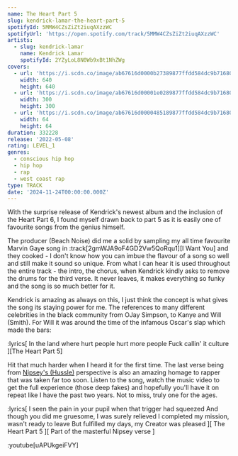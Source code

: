 ```yaml
---
name: The Heart Part 5
slug: kendrick-lamar-the-heart-part-5
spotifyId: 5MMW4CZsZiZt2iuqAXzzWC
spotifyUrl: 'https://open.spotify.com/track/5MMW4CZsZiZt2iuqAXzzWC'
artists:
  - slug: kendrick-lamar
    name: Kendrick Lamar
    spotifyId: 2YZyLoL8N0Wb9xBt1NhZWg
covers:
  - url: 'https://i.scdn.co/image/ab67616d0000b27389877ffdd584dc9b7168044b'
    width: 640
    height: 640
  - url: 'https://i.scdn.co/image/ab67616d00001e0289877ffdd584dc9b7168044b'
    width: 300
    height: 300
  - url: 'https://i.scdn.co/image/ab67616d0000485189877ffdd584dc9b7168044b'
    width: 64
    height: 64
duration: 332228
release: '2022-05-08'
rating: LEVEL_1
genres:
  - conscious hip hop
  - hip hop
  - rap
  - west coast rap
type: TRACK
date: '2024-11-24T00:00:00.000Z'
---
```

With the surprise release of Kendrick's newest album and the inclusion of the Heart Part 6, I
found myself drawn back to part 5 as it is easily one of favourite songs from the genius
himself.

The producer (Beach Noise) did me a solid by sampling my all time favourite Marvin
Gaye song in :track[2gmWJA9oF4GD2Vw5QoRqu1][I Want You] and they cooked - I don't know how you can imbue the
flavour of a song so well and still make it sound so unique. From what I can hear it is used
throughout the entire track - the intro, the chorus, when Kendrick kindly asks to remove the drums
for the third verse. It never leaves, it makes everything so funky and the song is so much better for it.

Kendrick is amazing as always on this, I just think the concept is what gives the song its staying power
for me. The references to many different celebrities in the black community from OJay Simpson, to Kanye and Will (Smith).
For Will it was around the time of the infamous Oscar's slap which made the bars:

:lyrics[
  In the land where hurt people hurt more people
  Fuck callin' it culture
][The Heart Part 5]

Hit that much harder when I heard it for the first time. The last verse being from
[Nipsey's (Hussle)](https://en.wikipedia.org/wiki/Nipsey_Hussle) perspective is also an
amazing homage to rapper that was taken far too soon. Listen to the song, watch the music
video to get the full experience (those deep fakes) and hopefully you'll have it
on repeat like I have the past two years. Not to miss, truly one for the ages.

:lyrics[
  I seen the pain in your pupil when that trigger had squeezed
  And though you did me gruesome, I was surely relieved
  I completed my mission, wasn't ready to leave
  But fulfilled my days, my Creator was pleased
][
  The Heart Part 5
][
  Part of the masterful Nipsey verse
]

:youtube[uAPUkgeiFVY]
